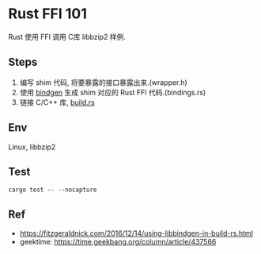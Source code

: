 # Rust FFI 101
Rust 使用 FFI 调用 C库 libbzip2 样例.

## Steps
1. 编写 shim 代码, 将要暴露的接口暴露出来.(wrapper.h)
2. 使用 [bindgen](https://github.com/rust-lang/rust-bindgen) 生成 shim 对应的 Rust FFI 代码.(bindings.rs)
3. 链接 C/C++ 库, [build.rs](https://doc.rust-lang.org/cargo/reference/build-scripts.html)

## Env
Linux, libbzip2

## Test
```
cargo test -- --nocapture
```

## Ref
- https://fitzgeraldnick.com/2016/12/14/using-libbindgen-in-build-rs.html
- geektime: https://time.geekbang.org/column/article/437566
